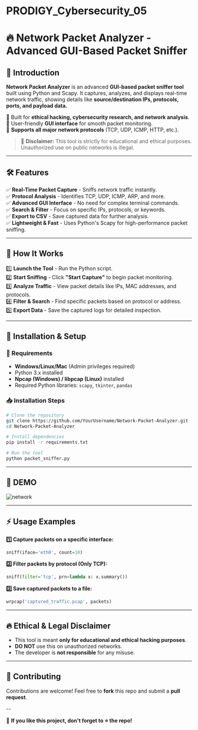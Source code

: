 # PRODIGY_Cybersecurity_05
# 🔥 Network Packet Analyzer - Advanced GUI-Based Packet Sniffer

## 🚀 Introduction
**Network Packet Analyzer** is an advanced **GUI-based packet sniffer tool** built using Python and Scapy. It captures, analyzes, and displays real-time network traffic, showing details like **source/destination IPs, protocols, ports, and payload data.**

🔹 Built for **ethical hacking, cybersecurity research, and network analysis**.  
🔹 User-friendly **GUI interface** for smooth packet monitoring.  
🔹 **Supports all major network protocols** (TCP, UDP, ICMP, HTTP, etc.).  

> 🚨 **Disclaimer:** This tool is strictly for educational and ethical purposes. Unauthorized use on public networks is illegal.

---

## 🛠️ Features
✅ **Real-Time Packet Capture** - Sniffs network traffic instantly.  
✅ **Protocol Analysis** - Identifies TCP, UDP, ICMP, ARP, and more.  
✅ **Advanced GUI Interface** - No need for complex terminal commands.  
✅ **Search & Filter** - Focus on specific IPs, protocols, or keywords.  
✅ **Export to CSV** - Save captured data for further analysis.  
✅ **Lightweight & Fast** - Uses Python's Scapy for high-performance packet sniffing.

---

## 🎯 How It Works
1️⃣ **Launch the Tool** - Run the Python script.  
2️⃣ **Start Sniffing** - Click **"Start Capture"** to begin packet monitoring.  
3️⃣ **Analyze Traffic** - View packet details like IPs, MAC addresses, and protocols.  
4️⃣ **Filter & Search** - Find specific packets based on protocol or address.  
5️⃣ **Export Data** - Save the captured logs for detailed inspection.

---

## 🔧 Installation & Setup
### **📌 Requirements**
- **Windows/Linux/Mac** (Admin privileges required)
- Python 3.x installed
- **Npcap (Windows) / libpcap (Linux)** installed
- Required Python libraries: `scapy`, `tkinter`, `pandas`

### **📥 Installation Steps**
```bash
# Clone the repository
git clone https://github.com/YourUsername/Network-Packet-Analyzer.git
cd Network-Packet-Analyzer

# Install dependencies
pip install -r requirements.txt

# Run the tool
python packet_sniffer.py
```

---

## 🎨 DEMO
![network](https://github.com/user-attachments/assets/29188e94-483f-43ce-9a7f-8fb75703b79d)


---

## ⚡ Usage Examples
**1️⃣ Capture packets on a specific interface:**
```python
sniff(iface='eth0', count=10)
```

**2️⃣ Filter packets by protocol (Only TCP):**
```python
sniff(filter='tcp', prn=lambda x: x.summary())
```

**3️⃣ Save captured packets to a file:**
```python
wrpcap('captured_traffic.pcap', packets)
```

---

## 🔥 Ethical & Legal Disclaimer
- This tool is meant **only for educational and ethical hacking purposes**.
- **DO NOT** use this on unauthorized networks.
- The developer is **not responsible** for any misuse.

---

## 🤝 Contributing
Contributions are welcome! Feel free to **fork** this repo and submit a **pull request**.

--

🚀 **If you like this project, don't forget to ⭐ the repo!**
